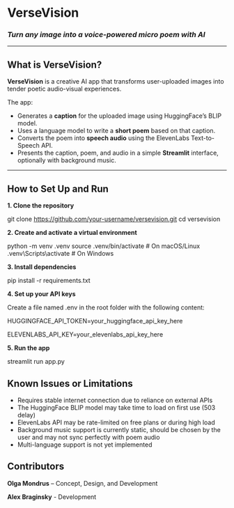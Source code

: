 # VerseVision

### *Turn any image into a voice-powered micro poem with AI*

---

## What is VerseVision?

**VerseVision** is a creative AI app that transforms user-uploaded images into tender poetic audio-visual experiences. 

The app:

- Generates a **caption** for the uploaded image using HuggingFace’s BLIP model.
- Uses a language model to write a **short poem** based on that caption.
- Converts the poem into **speech audio** using the ElevenLabs Text-to-Speech API.
- Presents the caption, poem, and audio in a simple **Streamlit** interface, optionally with background music.

---

## How to Set Up and Run

**1. Clone the repository**

git clone https://github.com/your-username/versevision.git
cd versevision

**2. Create and activate a virtual environment**

python -m venv .venv
source .venv/bin/activate        # On macOS/Linux
.venv\Scripts\activate           # On Windows

**3. Install dependencies**

pip install -r requirements.txt

**4. Set up your API keys**

Create a file named .env in the root folder with the following content:

HUGGINGFACE_API_TOKEN=your_huggingface_api_key_here

ELEVENLABS_API_KEY=your_elevenlabs_api_key_here

**5. Run the app**

streamlit run app.py


## Known Issues or Limitations

 - Requires stable internet connection due to reliance on external APIs
 - The HuggingFace BLIP model may take time to load on first use (503 delay)
 - ElevenLabs API may be rate-limited on free plans or during high load
 - Background music support is currently static, should be chosen by the user and may not sync perfectly with poem audio
 - Multi-language support is not yet implemented

## Contributors

**Olga Mondrus** – Concept, Design, and Development

**Alex Braginsky** - Development
